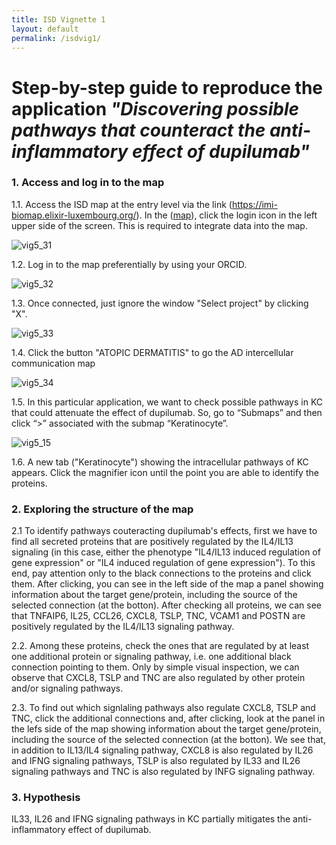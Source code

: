 ```yaml
---
title: ISD Vignette 1
layout: default
permalink: /isdvig1/
---
```


# Step-by-step guide to reproduce the application *"Discovering possible pathways that counteract the anti-inflammatory effect of dupilumab"*

### 1. Access and log in to the map

1.1. Access the ISD map at the entry level via the link (https://imi-biomap.elixir-luxembourg.org/). In the ([map](https://imi-biomap.elixir-luxembourg.org/)), click the login icon in the left upper side of the screen. This is required to integrate data into the map.
 
<!-- <img width="1022" height="489" alt="image" src="https://github.com/user-attachments/assets/94b53f4d-7c65-4502-8b46-dbd53c658676" /> -->

<!-- ![vig3_1](https://github.com/user-attachments/assets/94b53f4d-7c65-4502-8b46-dbd53c658676) -->

![vig5_31](../pages/projects/isd/images/vig5_31.png)


1.2. Log in to the map preferentially by using your ORCID. 

<!-- <img width="1019" height="491" alt="image" src="https://github.com/user-attachments/assets/acc57fb8-0e6f-485e-9921-8ccb3098994c" /> -->

<!-- ![vig3_1](https://github.com/user-attachments/assets/acc57fb8-0e6f-485e-9921-8ccb3098994c) -->

![vig5_32](../pages/projects/isd/images/vig5_32.png)

1.3. Once connected, just ignore the window "Select project" by clicking "X".

<!-- <img width="1019" height="491" alt="image" src="https://github.com/user-attachments/assets/a6d4d362-b76b-42e1-a7d8-e5c627247c9e" /> -->

<!-- ![vig3_1](https://github.com/user-attachments/assets/a6d4d362-b76b-42e1-a7d8-e5c627247c9e) -->

![vig5_33](../pages/projects/isd/images/vig5_33.png)

1.4. Click the button "ATOPIC DERMATITIS" to go the AD intercellular communication map 

<!-- <img width="1019" height="491" alt="image" src="https://github.com/user-attachments/assets/ee910213-6ec4-42f9-923c-0068bfe6e4df" /> -->

<!-- ![vig3_1](https://github.com/user-attachments/assets/ee910213-6ec4-42f9-923c-0068bfe6e4df) -->

![vig5_34](../pages/projects/isd/images/vig5_34.png)


1.5. In this particular application, we want to check possible pathways in KC that could attenuate the effect of dupilumab. So, go to “Submaps” and then click “>” associated with the submap “Keratinocyte”.

<!-- <img width="1021" height="490" alt="image" src="https://github.com/user-attachments/assets/4f50970b-3cd3-466c-8e60-e5d536af3336" /> -->

<!-- ![vig3_1](https://github.com/user-attachments/assets/4f50970b-3cd3-466c-8e60-e5d536af3336) -->

![vig5_15](../pages/projects/isd/images/vig5_15.png)


1.6. A new tab ("Keratinocyte") showing the intracellular pathways of KC appears. Click the magnifier icon until the point you are able to identify the proteins. 


### 2. Exploring the structure of the map

2.1 To identify pathways couteracting dupilumab's effects, first we have to find all secreted proteins that are positively regulated by the IL4/IL13 signaling (in this case, either the phenotype "IL4/IL13 induced regulation of gene expression" or "IL4 induced regulation of gene expression"). To this end, pay attention only to the black connections to the proteins and click them. After clicking, you can see in the left side of the map a panel showing information about the target gene/protein, including the source of the selected connection (at the botton). After checking all proteins, we can see that TNFAIP6, IL25, CCL26, CXCL8, TSLP, TNC, VCAM1 and POSTN are positively regulated by the IL4/IL13 signaling pathway.     


2.2. Among these proteins, check the ones that are regulated by at least one additional protein or signaling pathway, i.e. one additional black connection pointing to them. Only by simple visual inspection, we can observe that CXCL8, TSLP and TNC are also regulated by other protein and/or signaling pathways.



2.3. To find out which signlaling pathways also regulate CXCL8, TSLP and TNC, click the additional connections and, after clicking, look at the panel in the lefs side of the map showing information about the target gene/protein, including the source of the selected connection (at the botton). We see that, in addition to IL13/IL4 signaling pathway, CXCL8 is also regulated by IL26 and IFNG signaling pathways, TSLP is also regulated by IL33 and IL26 signaling pathways and TNC is also regulated by INFG signaling pathway.


### 3. Hypothesis

IL33, IL26 and IFNG signaling pathways in KC partially mitigates the anti-inflammatory effect of dupilumab.










